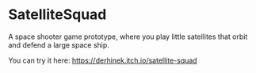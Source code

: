 # SatelliteSquad
A space shooter game prototype, where you play little satellites that orbit and defend a large space ship.

You can try it here: https://derhinek.itch.io/satellite-squad
